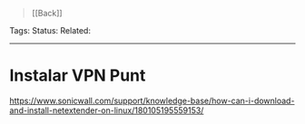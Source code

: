 > [[Back]]

Tags: 
Status: 
Related: 

___

# Instalar VPN Punt

https://www.sonicwall.com/support/knowledge-base/how-can-i-download-and-install-netextender-on-linux/180105195559153/

